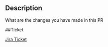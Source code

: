 ## Description

What are the changes you have made in this PR

##Ticket

[Jira Ticket](scheme://domain/id/{TICKET-ID})